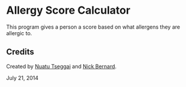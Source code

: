 Allergy Score Calculator
========================
This program gives a person a score based on what allergens they are allergic to.

Credits
-------
Created by [Nuatu Tseggai](https://github.com/Nuatu) and [Nick Bernard](https://github.com/nrbernard).

July 21, 2014
